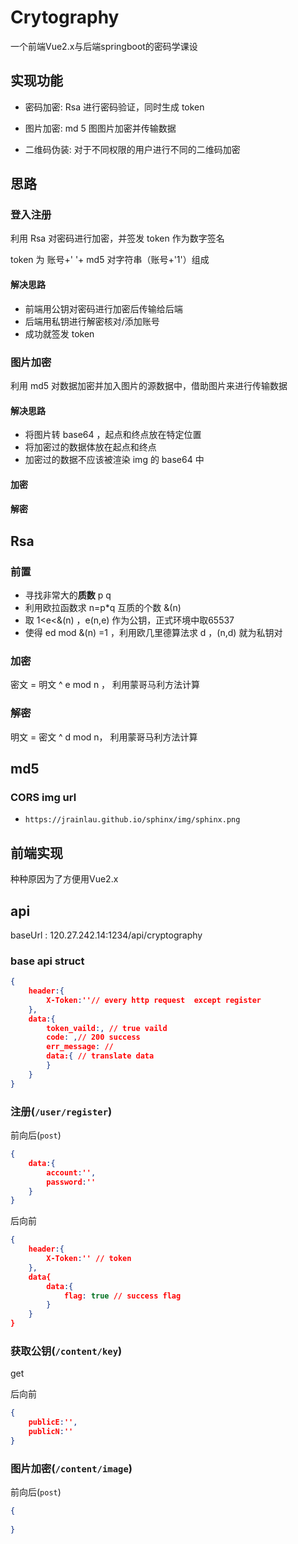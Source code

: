 # Crytography

一个前端Vue2.x与后端springboot的密码学课设



## 实现功能

* 密码加密: Rsa 进行密码验证，同时生成 token

* 图片加密: md 5 图图片加密并传输数据
* 二维码伪装: 对于不同权限的用户进行不同的二维码加密







## 思路



### 登入注册

利用 Rsa 对密码进行加密，并签发 token 作为数字签名

token 为 账号+' '+ md5 对字符串（账号+'1'）组成



#### 解决思路

* 前端用公钥对密码进行加密后传输给后端
* 后端用私钥进行解密核对/添加账号
* 成功就签发 token 















### 图片加密

利用 md5 对数据加密并加入图片的源数据中，借助图片来进行传输数据



#### 解决思路

* 将图片转 base64 ，起点和终点放在特定位置
* 将加密过的数据体放在起点和终点
* 加密过的数据不应该被渲染 img 的 base64 中



#### 加密





#### 解密













## Rsa



### 前置

* 寻找非常大的**质数** p q
* 利用欧拉函数求 n=p*q 互质的个数 &(n)
* 取 1<e<&(n) ，e(n,e) 作为公钥，正式环境中取65537
* 使得 ed mod &(n) =1 ，利用欧几里德算法求 d ，(n,d) 就为私钥对



### 加密

密文 = 明文 ^ e mod n ， 利用蒙哥马利方法计算



### 解密

明文 = 密文 ^ d mod n， 利用蒙哥马利方法计算







## md5











### CORS img url



* ```
  https://jrainlau.github.io/sphinx/img/sphinx.png
  ```



###



























## 前端实现

种种原因为了方便用Vue2.x



















## api



baseUrl : 120.27.242.14:1234/api/cryptography



### base api struct

```json
{
    header:{
        X-Token:''// every http request  except register
    },
    data:{
        token_vaild:, // true vaild
        code: ,// 200 success
        err_message: // 
        data:{ // translate data
    	}
    }
}
```









### 注册(`/user/register`)

前向后(`post`)

```json
{
    data:{
        account:'',
        password:''
    }
}
```

后向前

```json
{
    header:{
        X-Token:'' // token
    },
    data{
    	data:{
    		flag: true // success flag
		}
	}
}
```





### 获取公钥(`/content/key`)

get

后向前

```json
{
    publicE:'',
    publicN:''
}
```



### 图片加密(`/content/image`)

前向后(`post`)

```json
{
    
}
```





